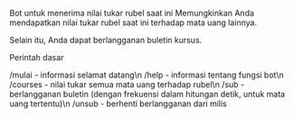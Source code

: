 Bot untuk menerima nilai tukar rubel saat ini
Memungkinkan Anda mendapatkan nilai tukar rubel saat ini terhadap mata uang lainnya.

Selain itu, Anda dapat berlangganan buletin kursus.

Perintah dasar

/mulai - informasi selamat datang\n
/help - informasi tentang fungsi bot\n
/courses - nilai tukar semua mata uang terhadap rubel\n
/sub - berlangganan buletin (dengan frekuensi dalam hitungan detik, untuk mata uang tertentu)\n
/unsub - berhenti berlangganan dari milis
